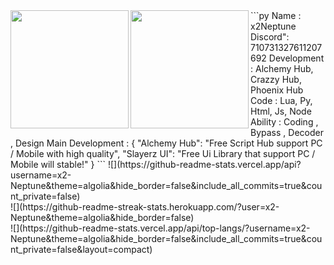 <img align="left" src="https://cdn.discordapp.com/attachments/1170025747872751736/1170390944063959110/N.png" width="189"/>
<img align="left" src="https://cdn.discordapp.com/attachments/1170025747872751736/1170390773636812800/Profile3.png" width="189"/>
```py
Name : x2Neptune
Discord": 710731327611207692
Development : Alchemy Hub, Crazzy Hub, Phoenix Hub
Code : Lua, Py, Html, Js, Node
Ability : Coding , Bypass , Decoder , Design
Main Development : {
  "Alchemy Hub": "Free Script Hub support PC / Mobile with high quality",
  "Slayerz UI": "Free Ui Library that support PC / Mobile will stable!"
}
```
![](https://github-readme-stats.vercel.app/api?username=x2-Neptune&theme=algolia&hide_border=false&include_all_commits=true&count_private=false)<br/>
![](https://github-readme-streak-stats.herokuapp.com/?user=x2-Neptune&theme=algolia&hide_border=false)<br/>
![](https://github-readme-stats.vercel.app/api/top-langs/?username=x2-Neptune&theme=algolia&hide_border=false&include_all_commits=true&count_private=false&layout=compact)
